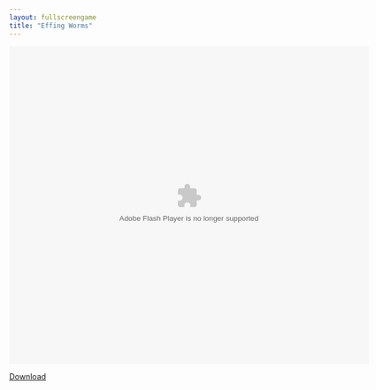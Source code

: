 ```yaml
---
layout: fullscreengame
title: "Effing Worms"
---
```


<object width="100" height="100">
    <embed src="effing-worms.swf" flashvars="" base="" quality="high" allowscriptaccess="always" allowfullscreen="true" bgcolor="" wmode="window" width="650" height="575" type="application/x-shockwave-flash" pluginspage="http://www.macromedia.com/go/getflashplayer">
</object>

<br>

<a href="effing-worms.swf" download class="btn btn-secondary">Download</a>